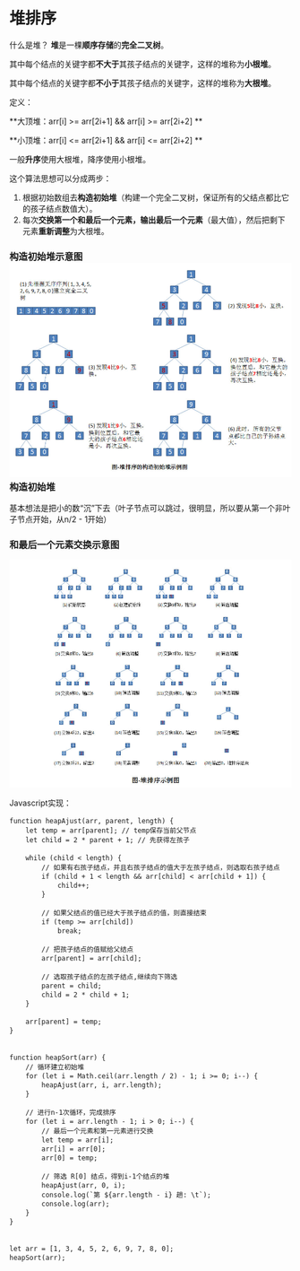 # 堆排序

什么是堆？ **堆**是一棵**顺序存储**的**完全二叉树**。

其中每个结点的关键字都**不大于**其孩子结点的关键字，这样的堆称为**小根堆**。

其中每个结点的关键字都**不小于**其孩子结点的关键字，这样的堆称为**大根堆**。

定义：

**大顶堆：arr\[i\] &gt;= arr\[2i+1\] && arr\[i\] &gt;= arr\[2i+2\]  **

**小顶堆：arr\[i\] &lt;= arr\[2i+1\] && arr\[i\] &lt;= arr\[2i+2\]  **

一般**升序**使用大根堆，降序使用小根堆。

这个算法思想可以分成两步：

1. 根据初始数组去**构造初始堆**（构建一个完全二叉树，保证所有的父结点都比它的孩子结点数值大）。
2. 每次**交换第一个和最后一个元素，输出最后一个元素**（最大值），然后把剩下元素**重新调整**为大根堆。

### 构造初始堆示意图![](/assets/heap_sort.jpg)构造初始堆

基本想法是把小的数“沉”下去（叶子节点可以跳过，很明显，所以要从第一个非叶子节点开始，从n/2 - 1开始）

### 和最后一个元素交换示意图

![](/assets/heap_bort_end.jpg)

Javascript实现：

    function heapAjust(arr, parent, length) {
        let temp = arr[parent]; // temp保存当前父节点
        let child = 2 * parent + 1; // 先获得左孩子

        while (child < length) {
            // 如果有右孩子结点，并且右孩子结点的值大于左孩子结点，则选取右孩子结点
            if (child + 1 < length && arr[child] < arr[child + 1]) {
                child++;
            }

            // 如果父结点的值已经大于孩子结点的值，则直接结束
            if (temp >= arr[child])
                break;

            // 把孩子结点的值赋给父结点
            arr[parent] = arr[child];

            // 选取孩子结点的左孩子结点,继续向下筛选
            parent = child;
            child = 2 * child + 1;
        }

        arr[parent] = temp;
    }


    function heapSort(arr) {
        // 循环建立初始堆
        for (let i = Math.ceil(arr.length / 2) - 1; i >= 0; i--) {
            heapAjust(arr, i, arr.length);
        }

        // 进行n-1次循环，完成排序
        for (let i = arr.length - 1; i > 0; i--) {
            // 最后一个元素和第一元素进行交换
            let temp = arr[i];
            arr[i] = arr[0];
            arr[0] = temp;

            // 筛选 R[0] 结点，得到i-1个结点的堆
            heapAjust(arr, 0, i);
            console.log(`第 ${arr.length - i} 趟: \t`);
            console.log(arr);
        }
    }


    let arr = [1, 3, 4, 5, 2, 6, 9, 7, 8, 0];
    heapSort(arr);



